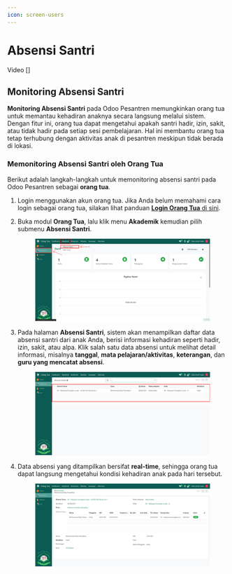 ```yaml
---
icon: screen-users
---
```


# Absensi Santri

Video \[]

## Monitoring Absensi Santri

**Monitoring Absensi Santri** pada Odoo Pesantren memungkinkan orang tua untuk memantau kehadiran anaknya secara langsung melalui sistem. Dengan fitur ini, orang tua dapat mengetahui apakah santri hadir, izin, sakit, atau tidak hadir pada setiap sesi pembelajaran. Hal ini membantu orang tua tetap terhubung dengan aktivitas anak di pesantren meskipun tidak berada di lokasi.

### Memonitoring Absensi Santri oleh Orang Tua

Berikut adalah langkah-langkah untuk memonitoring absensi santri pada Odoo Pesantren sebagai **orang tua**.

1. Login menggunakan akun orang tua. Jika Anda belum memahami cara login sebagai orang tua, silakan lihat panduan [**Login Orang Tua** di sini](../../../setup-and-konfigurasi/role-and-hak-akses-pengguna/panduan-login/login-orang-tua.md).
2.  Buka modul **Orang Tua**, lalu klik menu **Akademik** kemudian pilih submenu **Absensi Santri**.

    <figure><img src="../../../.gitbook/assets/images-560.png" alt=""><figcaption></figcaption></figure>


3.  Pada halaman **Absensi Santri**, sistem akan menampilkan daftar data absensi santri dari anak Anda, berisi informasi kehadiran seperti hadir, izin, sakit, atau alpa. Klik salah satu data absensi untuk melihat detail informasi, misalnya **tanggal**, **mata pelajaran/aktivitas**, **keterangan**, dan **guru yang mencatat absensi**.

    <figure><img src="../../../.gitbook/assets/images-561.png" alt=""><figcaption></figcaption></figure>


4.  Data absensi yang ditampilkan bersifat **real-time**, sehingga orang tua dapat langsung mengetahui kondisi kehadiran anak pada hari tersebut.

    <figure><img src="../../../.gitbook/assets/images-562.png" alt=""><figcaption></figcaption></figure>
